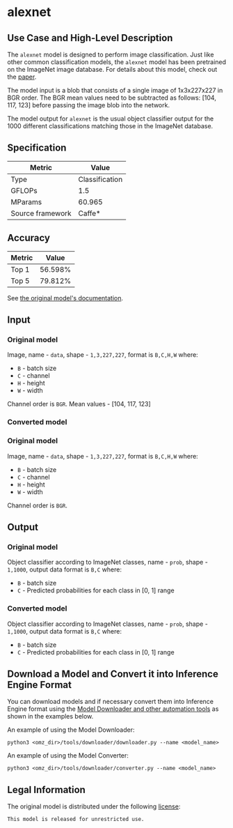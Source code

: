 # alexnet

## Use Case and High-Level Description

The `alexnet` model is designed to perform image classification. Just like other common classification models, the `alexnet` model has been pretrained on the ImageNet image database. For details about this model, check out the [paper](https://proceedings.neurips.cc/paper/2012/file/c399862d3b9d6b76c8436e924a68c45b-Paper.pdf).

The model input is a blob that consists of a single image of 1x3x227x227 in BGR order. The BGR mean values need to be subtracted as follows: [104, 117, 123] before passing the image blob into the network.

The model output for `alexnet` is the usual object classifier output for the 1000 different classifications matching those in the ImageNet database.

## Specification

| Metric            | Value         |
|-------------------|---------------|
| Type              | Classification|
| GFLOPs            | 1.5           |
| MParams           | 60.965        |
| Source framework  | Caffe\*         |

## Accuracy

| Metric | Value |
| ------ | ----- |
| Top 1  | 56.598% |
| Top 5  | 79.812% |

See [the original model's documentation](https://github.com/BVLC/caffe/tree/master/models/bvlc_alexnet).

## Input

### Original model

Image, name - `data`, shape - `1,3,227,227`, format is `B,C,H,W` where:

- `B` - batch size
- `C` - channel
- `H` - height
- `W` - width

Channel order is `BGR`.
Mean values - [104, 117, 123]

### Converted model

### Original model

Image, name - `data`, shape - `1,3,227,227`, format is `B,C,H,W` where:

- `B` - batch size
- `C` - channel
- `H` - height
- `W` - width

Channel order is `BGR`.

## Output

### Original model

Object classifier according to ImageNet classes, name - `prob`, shape - `1,1000`, output data format is `B,C` where:

- `B` - batch size
- `C` - Predicted probabilities for each class in  [0, 1] range

### Converted model

Object classifier according to ImageNet classes, name - `prob`, shape - `1,1000`, output data format is `B,C` where:

- `B` - batch size
- `C` - Predicted probabilities for each class in  [0, 1] range


## Download a Model and Convert it into Inference Engine Format

You can download models and if necessary convert them into Inference Engine format using the [Model Downloader and other automation tools](../../../tools/downloader/README.md) as shown in the examples below.

An example of using the Model Downloader:
```
python3 <omz_dir>/tools/downloader/downloader.py --name <model_name>
```

An example of using the Model Converter:
```
python3 <omz_dir>/tools/downloader/converter.py --name <model_name>
```

## Legal Information

The original model is distributed under the following
[license](https://raw.githubusercontent.com/BVLC/caffe/master/models/bvlc_alexnet/readme.md):

```
This model is released for unrestricted use.
```
